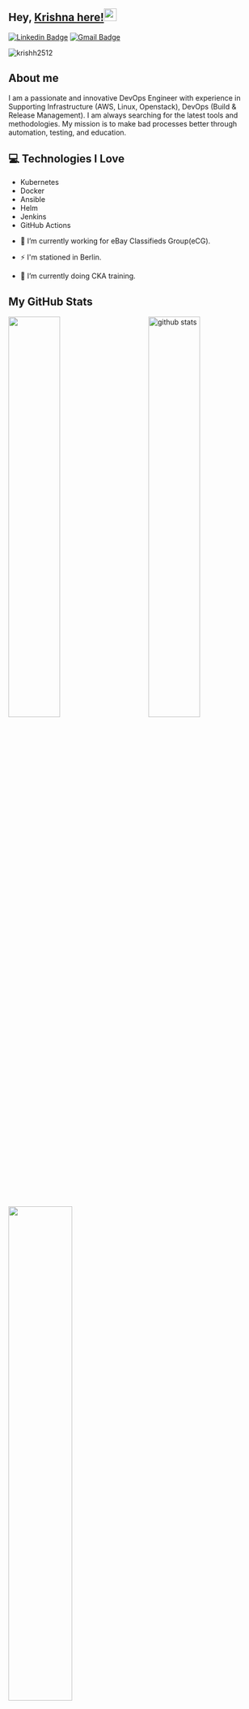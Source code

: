 
## Hey, [Krishna here!](https://www.youtube.com/channel/UCietjxpksncMdOUkycv5nqA)<img src="https://media.giphy.com/media/hvRJCLFzcasrR4ia7z/giphy.gif" width="25px">
                              





[![Linkedin Badge](https://img.shields.io/badge/-krishnapemmasani-blue?style=flat-square&logo=Linkedin&logoColor=white&link=https://www.linkedin.com/in/krishnapemmasani/)](https://www.linkedin.com/in/krishnapemmasani/) [![Gmail Badge](https://img.shields.io/badge/-krishh9001@@gmail.com-c14438?style=flat-square&logo=Gmail&logoColor=white&link=mailto:krishh9001@gmail.com)](mailto:krishh9001@gmail.com) <p align="left"> <img src="https://komarev.com/ghpvc/?username=krishh2512" alt="krishh2512" /> </p>



 ## About me

I am a passionate and innovative DevOps Engineer with experience in Supporting Infrastructure (AWS, Linux, Openstack), DevOps (Build & Release Management). I am always searching for the latest tools and methodologies. My mission is to make bad processes better through automation, testing, and education. 

 ## :computer: Technologies I Love
* Kubernetes
* Docker
* Ansible 
* Helm
* Jenkins
* GitHub Actions


- 🔭 I’m currently working for eBay Classifieds Group(eCG). 

- ⚡ I'm stationed in Berlin.

- 🌱 I’m currently doing CKA training. 

## My GitHub Stats
<img src="https://github-readme-stats.vercel.app/api?username=krishh2512&show_icons=true&theme=gotham" alt="github stats" width="45%" align="right"/>
<img src="https://github-readme-streak-stats.herokuapp.com/?user=krishh2512&theme=dark" width="45%" />
<img align="center" src="https://github-readme-stats.vercel.app/api/top-langs/?username=krishh2512&layout=compact&theme=dracula" width="50%"/><br><br>
<img align="center" src="https://github-profile-summary-cards.vercel.app/api/cards/profile-details?username=krishh2512&theme=dracula" />
</p>

![Krishna's github activity graph](https://github.com/krishh2512/krishh2512/blob/master/profile-3d-contrib/profile-night-rainbow.svg)




